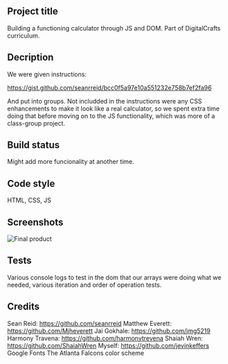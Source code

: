 ## Project title
Building a functioning calculator through JS and DOM. Part of DigitalCrafts curriculum.

## Decription
We were given instructions:

https://gist.github.com/seanrreid/bcc0f5a97e10a551232e758b7ef2fa96

And put into groups. Not includded in the instructions were any CSS enhancements to make it look like a real calculator, so we spent extra time doing that before moving on to the JS functionality, which was more of a class-group project. 

## Build status
Might add more funcionality at another time.

## Code style
HTML, CSS, JS

## Screenshots
![Final product]()

## Tests
Various console logs to test in the dom that our arrays were doing what we needed, various iteration and order of operation tests.


## Credits
Sean Reid: https://github.com/seanrreid
Matthew Everett: https://github.com/Mjheverett
Jai Gokhale: https://github.com/jmg5219
Harmony Travena: https://github.com/harmonytrevena
Shaiah Wren: https://github.com/ShaiahWren
Myself: https://github.com/jevinkeffers
Google Fonts
The Atlanta Falcons color scheme
